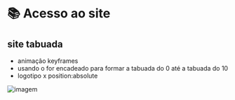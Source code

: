
 # 📚 Acesso ao site 
 []()
 
 ## site tabuada

 * animaçâo keyframes
 * usando o for encadeado para formar a tabuada do 0 até a tabuada do 10
 * logotipo x  position:absolute

![imagem]()
